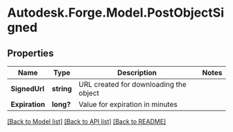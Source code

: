 # Autodesk.Forge.Model.PostObjectSigned
## Properties

Name | Type | Description | Notes
------------ | ------------- | ------------- | -------------
**SignedUrl** | **string** | URL created for downloading the object | 
**Expiration** | **long?** | Value for expiration in minutes | 

[[Back to Model list]](../README.md#documentation-for-models) [[Back to API list]](../README.md#documentation-for-api-endpoints) [[Back to README]](../README.md)

